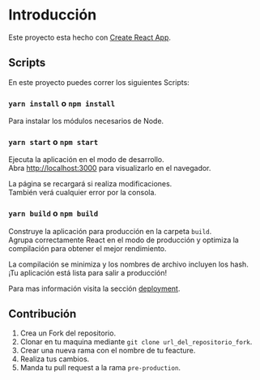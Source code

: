 # Introducción

<!-- Aquí se debe agregar la explicación de lo que hace nuestra App -->

Este proyecto esta hecho con [Create React App](https://github.com/facebook/create-react-app).

<!-- 
## Capturas de pantalla

![](./link/img-1.png)
![](./link/img-2.png)
![](./link/img-3.png) 
-->

## Scripts

En este proyecto puedes correr los siguientes Scripts:

### `yarn install` o `npm install`

Para instalar los módulos necesarios de Node.

### `yarn start` o ``npm start``

Ejecuta la aplicación en el modo de desarrollo. \
Abra [http://localhost:3000](http://localhost:3000) para visualizarlo en el navegador.

La página se recargará si realiza modificaciones. \
También verá cualquier error por la consola.

### `yarn build` o `npm build`

Construye la aplicación para producción en la carpeta `build`. \
Agrupa correctamente React en el modo de producción y optimiza la compilación para obtener el mejor rendimiento.

La compilación se minimiza y los nombres de archivo incluyen los hash. \
¡Tu aplicación está lista para salir a producción!

Para mas información visita la sección [deployment](https://facebook.github.io/create-react-app/docs/deployment). 

## Contribución

1. Crea un Fork del repositorio.
2. Clonar en tu maquina mediante `git clone url_del_repositorio_fork`.
3. Crear una nueva rama con el nombre de tu feacture.
4. Realiza tus cambios.
5. Manda tu pull request a la rama `pre-production`.
